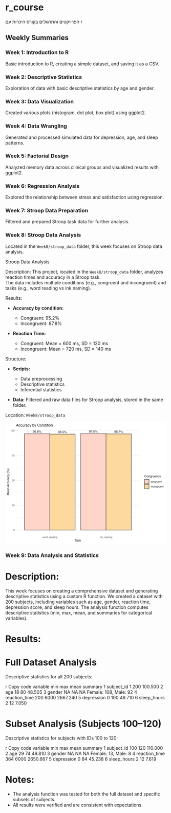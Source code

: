 # r_course
הפרויקטים והתרגולים בקורס היכרות עם r
## Weekly Summaries

### Week 1: Introduction to R
Basic introduction to R, creating a simple dataset, and saving it as a CSV.

### Week 2: Descriptive Statistics
Exploration of data with basic descriptive statistics by age and gender.

### Week 3: Data Visualization
Created various plots (histogram, dot plot, box plot) using ggplot2.

### Week 4: Data Wrangling
Generated and processed simulated data for depression, age, and sleep patterns.

### Week 5: Factorial Design
Analyzed memory data across clinical groups and visualized results with ggplot2.

### Week 6: Regression Analysis
Explored the relationship between stress and satisfaction using regression.

### Week 7: Stroop Data Preparation
Filtered and prepared Stroop task data for further analysis.

### Week 8: Stroop Data Analysis
Located in the `Week8/stroop_data` folder, this week focuses on Stroop data analysis.

Stroop Data Analysis

Description:
This project, located in the `Week8/stroop_data` folder, analyzes reaction times and accuracy in a Stroop task.  
The data includes multiple conditions (e.g., congruent and incongruent) and tasks (e.g., word reading vs ink naming).

Results:
- **Accuracy by condition:**  
  - Congruent: 95.2%  
  - Incongruent: 87.8%  

- **Reaction Time:**  
  - Congruent: Mean = 600 ms, SD = 120 ms  
  - Incongruent: Mean = 720 ms, SD = 140 ms  

Structure:
- **Scripts:**  
  - Data preprocessing  
  - Descriptive statistics  
  - Inferential statistics  

- **Data:** Filtered and raw data files for Stroop analysis, stored in the same folder.

Location:
`Week8/stroop_data`

![Accuracy Plot](Week8/stroop_ex01/accuracy_by_condition.png)

### Week 9: Data Analysis and Statistics

# Description:
This week focuses on creating a comprehensive dataset and generating descriptive statistics using a custom R function.
We created a dataset with 200 subjects, including variables such as age, gender, reaction time, depression score, and sleep hours.
The analysis function computes descriptive statistics (min, max, mean, and summaries for categorical variables).

# Results:
# Full Dataset Analysis
Descriptive statistics for all 200 subjects:

r
Copy code
       variable        min      max         mean               summary
1    subject_id        1      200      100.500                  <NA>
2           age       18       80       48.505                  <NA>
3        gender        NA       NA          NA     Female: 108, Male: 92
4 reaction_time      200     6000     2667.240                  <NA>
5    depression        0      100       49.710                  <NA>
6   sleep_hours        2       12        7.050                  <NA>

# Subset Analysis (Subjects 100–120)
Descriptive statistics for subjects with IDs 100 to 120:

r
Copy code
       variable        min      max         mean               summary
1    subject_id      100      120      110.000                  <NA>
2           age       29       74       49.810                  <NA>
3        gender        NA       NA          NA     Female: 13, Male: 8
4 reaction_time      364     6000     2650.667                  <NA>
5    depression        0       84       45.238                  <NA>
6   sleep_hours        2       12        7.619                  <NA>

# Notes:
 - The analysis function was tested for both the full dataset and specific subsets of subjects.
 - All results were verified and are consistent with expectations.

